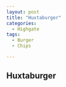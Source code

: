 ```yaml
---
layout: post
title: "Huxtaburger"
categories:
  - Highgate
tags:
  - Burger
  - Chips

---
```


## Huxtaburger